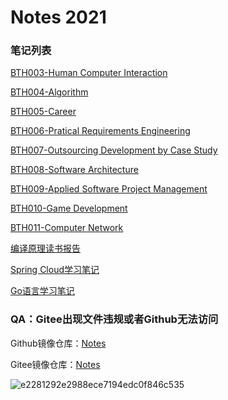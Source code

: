 # Notes 2021

### 笔记列表

[BTH003-Human Computer Interaction](./BTH003-人机交互/BTH003FinalReview.md )

[BTH004-Algorithm](./BTH004-算法设计与分析/BTH004FinalReview.md )

[BTH005-Career](./BTH005/BTH005FinalReview.md )

[BTH006-Pratical Requirements Engineering](./BTH006-实用需求工程/BTH006FinalReview.md )

[BTH007-Outsourcing Development by Case Study](./BTH007/BTH007FinalReview.md)

[BTH008-Software Architecture](./BTH008-软件架构/BTH008FinalReview.md )

[BTH009-Applied Software Project Management](./BTH009/BTH009FinalReview.md )

[BTH010-Game Development](./BTH010/BTH010FinalReview.md )

[BTH011-Computer Network](./BTH011/BTH011FinalReview.md )

[编译原理读书报告](./编译原理/编译原理读书报告.md)

[Spring Cloud学习笔记](./SpringCloud/SpringCloudLearning.md)

[Go语言学习笔记](./Golang/GolangLearning.md)

### QA：Gitee出现文件违规或者Github无法访问

Github镜像仓库：[Notes](https://github.com/Sa1Vation/Notes)

Gitee镜像仓库：[Notes](https://gitee.com/Sa1vation/notes)

![e2281292e2988ece7194edc0f846c535](https://gitee.com/Sa1vation/my-pic-bed/raw/master/typora_imgs/20210628150125.jpeg)